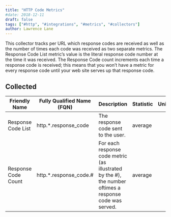 ```yaml
---
title: "HTTP Code Metrics"
#date: 2018-12-11
draft: false
tags: ["#http", "#integrations", "#metrics", "#collectors"]
author: Lawrence Lane
---
```

This collector tracks per URL which response codes are received as well as the number of times each code was received as two separate metrics. The Response Code List metric’s value is the literal response code number at the time it was received. The Response Code count increments each time a response code is received; this means that you won’t have a metric for every response code until your web site serves up that response code.

## Collected

| Friendly Name       | Fully Qualified Name (FQN) | Description                                                                                             | Statistic | Units | Min | Max  | BASE | CORR | UTIL |
|---------------------|----------------------------|---------------------------------------------------------------------------------------------------------|-----------|-------|-----|------|------|------|------|
| Response Code List  | http.*.response_code       | The response code sent to the user.                                                                     | average   |       | 0   | none | none | yes  | no   |
| Response Code Count | http.*.response_code.#     | For each response code metric (as illustrated by the #), the number oftimes a response code was served. | average   |       | 0   | none | none | yes  | no   |
